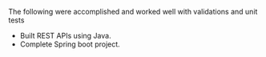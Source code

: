 The following were accomplished and worked well with validations and unit tests 
- Built REST APIs using Java.
- Complete Spring boot project.
